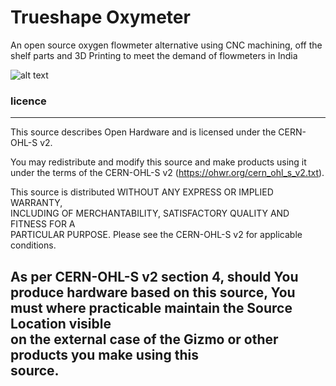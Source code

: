 # Trueshape Oxymeter
An open source oxygen flowmeter alternative using CNC machining, off the shelf parts and 3D Printing to meet the demand of flowmeters in India

![alt text](https://github.com/FracktalWorks/trushape-oxymeter/raw/master/Images/Assembly.png "Trueshape Oxymeter")


### licence
 ------------------------------------------------------------------------------                                                
                                                                              
This source describes Open Hardware and is licensed under the CERN-OHL-S v2. 
                                                                              
You may redistribute and modify this source and make products using it under 
the terms of the CERN-OHL-S v2 (https://ohwr.org/cern_ohl_s_v2.txt).         
                                                                             
This source is distributed WITHOUT ANY EXPRESS OR IMPLIED WARRANTY,          
INCLUDING OF MERCHANTABILITY, SATISFACTORY QUALITY AND FITNESS FOR A         
PARTICULAR PURPOSE. Please see the CERN-OHL-S v2 for applicable conditions.  
                                                                                                 
                                                                             
As per CERN-OHL-S v2 section 4, should You produce hardware based on this source, You must where practicable maintain the Source Location visible      
on the external case of the Gizmo or other products you make using this      
source.                                                                      
 ------------------------------------------------------------------------------